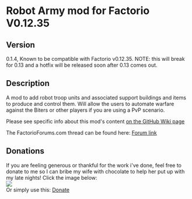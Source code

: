 # Robot Army mod for Factorio V0.12.35

## Version  
0.1.4,
Known to be compatible with Factorio v0.12.35. NOTE: this will break for 0.13 and a hotfix will be released soon after 0.13 comes out.


## Description  
A mod to add robot troop units and associated support buildings and items to produce and control them. Will allow the users to automate warfare against the Biters or other players if you are using a PvP scenario.  

Please see specific info about this mod's content [on the GitHub Wiki page](https://github.com/kyranf/robotarmyfactorio/wiki)

The FactorioForums.com thread can be found here: [Forum link](https://forums.factorio.com/viewtopic.php?f=97&t=23543)  


## Donations
If you are feeling generous or thankful for the work i've done, feel free to donate to me so I can bribe my wife with chocolate to help her put up with my late nights! Click the image below:  
[![](https://www.paypalobjects.com/en_US/i/btn/btn_donateCC_LG.gif)](https://www.paypal.me/KyranF)  
Or simply use this: [Donate](https://www.paypal.me/KyranF)
